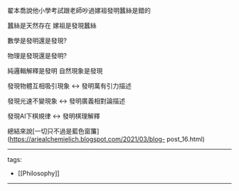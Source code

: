 翟本喬說他小學考試跟老師吵過嫘祖發明蠶絲是錯的  
  
蠶絲是天然存在 嫘祖是發現蠶絲  
  
  
數學是發明還是發現?  
  
物理是發現還是發明?  
  
純邏輯解釋是發明 自然現象是發現  
  
發現物體互相吸引現象 <-> 發明萬有引力描述  
  
發現光速不變現象  <-> 發明廣義相對論描述  
  
發現AI下棋規律  <-> 發明棋理解釋

總結來說[一切只不過是藍色窗簾](https://ariealchemielich.blogspot.com/2021/03/blog-
post_16.html)  


---
tags:
  - [[Philosophy]]

---
